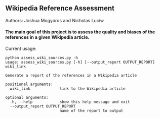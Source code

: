 ## Wikipedia Reference Assessment
Authors: Joshua Mogyoros and Nicholas Luciw

#### The main goal of this project is to assess the quality and biases of the references in a given Wikipedia article.

Current usage:
```
python assess_wiki_sources.py -h
usage: assess_wiki_sources.py [-h] [--output_report OUTPUT_REPORT] wiki_link

Generate a report of the references in a Wikipedia article

positional arguments:
  wiki_link             link to the Wikipedia article

optional arguments:
  -h, --help            show this help message and exit
  --output_report OUTPUT_REPORT
                        name of the report to output
